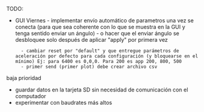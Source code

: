 TODO:

- GUI
    Viernes
        - implementar envío automático de parametros una vez se conecta
        (para que sea coherente con lo que se muestra en la GUI y tenga sentido enviar un ángulo)
            - o hacer que el enviar ángulo se desbloquee solo después de aplicar "apply" por primera vez


        - cambiar reset por "default" y que entregue parámetros de aceleración por defecto para cada configuración (y bloquearse en el mínimo) Ej: para 6400 es 0,0,0. Para 200 es app 200, 800, 500
        - primer send (primer plot) debe crear archivo csv


baja prioridad
- guardar datos en la tarjeta SD sin necesidad de comunicación con el computador
- experimentar con baudrates más altos
